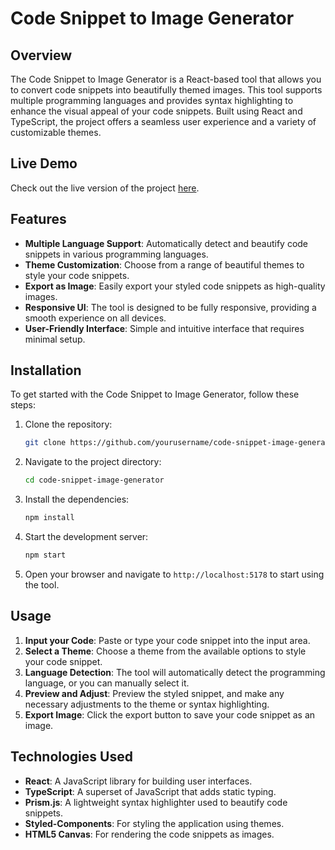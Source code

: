 
# Code Snippet to Image Generator

## Overview

The Code Snippet to Image Generator is a React-based tool that allows you to convert code snippets into beautifully themed images. This tool supports multiple programming languages and provides syntax highlighting to enhance the visual appeal of your code snippets. Built using React and TypeScript, the project offers a seamless user experience and a variety of customizable themes.

## Live Demo

Check out the live version of the project [here](https://codecapture-orcin.vercel.app/).

## Features

- **Multiple Language Support**: Automatically detect and beautify code snippets in various programming languages.
- **Theme Customization**: Choose from a range of beautiful themes to style your code snippets.
- **Export as Image**: Easily export your styled code snippets as high-quality images.
- **Responsive UI**: The tool is designed to be fully responsive, providing a smooth experience on all devices.
- **User-Friendly Interface**: Simple and intuitive interface that requires minimal setup.

## Installation

To get started with the Code Snippet to Image Generator, follow these steps:

1. Clone the repository:
   ```bash
   git clone https://github.com/yourusername/code-snippet-image-generator.git
   ```

2. Navigate to the project directory:
   ```bash
   cd code-snippet-image-generator
   ```

3. Install the dependencies:
   ```bash
   npm install
   ```

4. Start the development server:
   ```bash
   npm start
   ```

5. Open your browser and navigate to `http://localhost:5178` to start using the tool.

## Usage

1. **Input your Code**: Paste or type your code snippet into the input area.
2. **Select a Theme**: Choose a theme from the available options to style your code snippet.
3. **Language Detection**: The tool will automatically detect the programming language, or you can manually select it.
4. **Preview and Adjust**: Preview the styled snippet, and make any necessary adjustments to the theme or syntax highlighting.
5. **Export Image**: Click the export button to save your code snippet as an image.

## Technologies Used

- **React**: A JavaScript library for building user interfaces.
- **TypeScript**: A superset of JavaScript that adds static typing.
- **Prism.js**: A lightweight syntax highlighter used to beautify code snippets.
- **Styled-Components**: For styling the application using themes.
- **HTML5 Canvas**: For rendering the code snippets as images.
